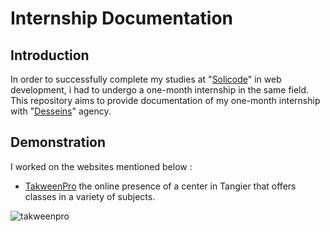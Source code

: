 # Internship Documentation
## Introduction
In order to successfully complete my studies at "[Solicode](https://solicode.co/)" in web  development, i had to undergo a one-month internship in the same field. This repository aims to provide documentation of my one-month internship with "[Desseins](https://desseins.ma/)" agency.
## Demonstration
I worked on the websites mentioned below : 
- [TakweenPro](https://takweenpro.ma/) the online presence of a center in Tangier that offers classes in a variety of subjects.

![takweenpro](https://user-images.githubusercontent.com/92019711/180028904-a50d1e0f-2109-4230-a253-70ea894d36ef.png)

